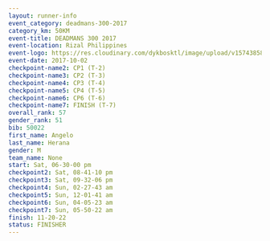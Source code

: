 ```yaml
---
layout: runner-info 
event_category: deadmans-300-2017 
category_km: 50KM 
event-title: DEADMANS 300 2017 
event-location: Rizal Philippines 
event-logo: https://res.cloudinary.com/dykbosktl/image/upload/v1574385898/Logo/2017-DM300-Logo_ljecaw.jpg 
event-date: 2017-10-02 
checkpoint-name2: CP1 (T-2) 
checkpoint-name3: CP2 (T-3) 
checkpoint-name4: CP3 (T-4) 
checkpoint-name5: CP4 (T-5) 
checkpoint-name6: CP6 (T-6) 
checkpoint-name7: FINISH (T-7) 
overall_rank: 57
gender_rank: 51
bib: 50022
first_name: Angelo
last_name: Herana
gender: M
team_name: None
start: Sat, 06-30-00 pm
checkpoint2: Sat, 08-41-10 pm
checkpoint3: Sat, 09-32-06 pm
checkpoint4: Sun, 02-27-43 am
checkpoint5: Sun, 12-01-41 am
checkpoint6: Sun, 04-05-23 am
checkpoint7: Sun, 05-50-22 am
finish: 11-20-22
status: FINISHER
---
```

